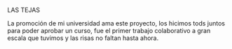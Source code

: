 LAS TEJAS

La promoción de mi universidad ama este proyecto, los hicimos tods juntos para poder aprobar un curso, fue el primer trabajo colaborativo a gran escala que tuvimos y las risas no faltan hasta ahora.
